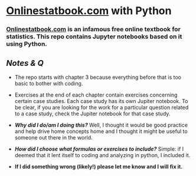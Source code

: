 #  [Onlinestatbook.com](www.onlinestatbook.com) with Python  

###  [Onlinestatbook.com](www.onlinestatbook.com) is an infamous free online textbook for statistics. This repo contains Jupyter notebooks based on it using Python.  

##  _Notes & Q_

*  The repo starts with chapter 3 because everything before that is too basic to bother with coding.  

*  Exercises at the end of each chapter contain exercises concerning certain case studies.   Each case study has its own Jupiter notebook.  To be clear, if you are looking for the work for a particular question related to a case study, check the Jupiter notebook for that case study.  

*  **_Why did I do/am I doing this?_**  Well, I thought it would be good practice and help drive home concepts home and I thought it might be useful to someone out there in the world.  

*  **_How did I choose what formulas or exercises to include?_**  Simple: if I deemed that it lent itself to coding and analyzing in python, I included it.  

*  **If I did something wrong (likely!) please let me know and I will fix it.**  
